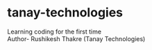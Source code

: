# tanay-technologies
Learning coding for the first time
<br>
Author- Rushikesh Thakre (Tanay Technologies)

